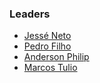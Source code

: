 ### Leaders
* [Jessé Neto](mailto:jesse.neto@owasp.org)
* [Pedro Filho](mailto:pedro.filho@owasp.org)
* [Anderson Philip](mailto:anderson.philip@owasp.org)
* [Marcos Tulio](mailto:marcos.tulio@owasp.org)
